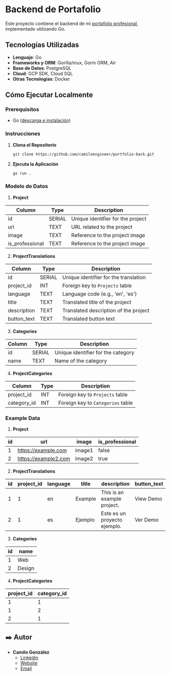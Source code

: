 # Backend de Portafolio

Este proyecto contiene el backend de mi [portafolio profesional](https://www.camiloengineer.com/), implementado utilizando Go. 

## Tecnologías Utilizadas

- **Lenguaje**: Go
- **Frameworks y ORM**: Gorilla/mux, Gorm ORM, Air
- **Base de Datos**: PostgreSQL
- **Cloud**: GCP SDK, Cloud SQL
- **Otras Tecnologías**: Docker

## Cómo Ejecutar Localmente

### Prerequisitos

- Go ([descarga e instalación](https://golang.org/dl/))

### Instrucciones

1. **Clona el Repositorio**

   ```bash
   git clone https://github.com/camiloengineer/portfolio-back.git
   ```

2. **Ejecuta la Aplicación**

   ```bash
   go run .
   ```

### Modelo de Datos


1. **Project**

| Column          | Type     | Description                            |
|-----------------|----------|----------------------------------------|
| id              | SERIAL   | Unique identifier for the project      |
| url             | TEXT     | URL related to the project             |
| image           | TEXT     | Reference to the project image         |
| is_professional | TEXT     | Reference to the project image         |


2. **ProjectTranslations**

| Column       | Type     | Description                             |
|--------------|----------|-----------------------------------------|
| id           | SERIAL   | Unique identifier for the translation   |
| project_id   | INT      | Foreign key to `Projects` table         |
| language     | TEXT     | Language code (e.g., 'en', 'es')        |
| title        | TEXT     | Translated title of the project         |
| description  | TEXT     | Translated description of the project   |
| button_text  | TEXT     | Translated button text                  |

3. **Categories**

| Column       | Type     | Description                            |
|--------------|----------|----------------------------------------|
| id           | SERIAL   | Unique identifier for the category     |
| name         | TEXT     | Name of the category                   |

4. **ProjectCategories**

| Column       | Type     | Description                            |
|--------------|----------|----------------------------------------|
| project_id   | INT      | Foreign key to `Projects` table        |
| category_id  | INT      | Foreign key to `Categories` table      |


### Example Data


1. **Project**

| id | url                  | image    | is_professional |
|----|----------------------|----------|-----------------|
| 1  | https://example.com  | image1   | false           |
| 2  | https://example2.com | image2   | true            |



2. **ProjectTranslations**

| id | project_id | language | title    | description                 | button_text |
|----|------------|----------|----------|-----------------------------|-------------|
| 1  | 1          | en       | Example  | This is an example project. | View Demo   |
| 2  | 1          | es       | Ejemplo  | Este es un proyecto ejemplo.| Ver Demo    |

3. **Categories**

| id | name       |
|----|------------|
| 1  | Web        |
| 2  | Design     |

4. **ProjectCategories**

| project_id | category_id |
|------------|-------------|
| 1          | 1           |
| 1          | 2           |
| 2          | 1           |



## ✒️ Autor

* **Camilo González** 
    * [Linkedin](https://www.linkedin.com/in/camiloengineer/)
    * [Website](https://www.camiloengineer.com/)
    * [Email](mailto:camilo@camiloengineer.com)
